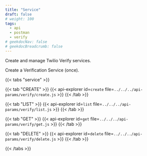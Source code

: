 ```yaml
---
title: "Service"
draft: false
# weight: 100
tags:
  - api
  - postman
  - verify
# geekdocNav: false
# geekdocBreadcrumb: false
---
```


Create and manage Twilio Verify services.

Create a Verification Service (once).

{{< tabs "service" >}}

{{< tab "CREATE" >}}
{{< api-explorer id=`create` file=`../../../api-params/verify/create.js` >}}
{{< /tab >}}

{{< tab "LIST" >}}
{{< api-explorer id=`list` file=`../../../api-params/verify/list.js` >}}
{{< /tab >}}

{{< tab "GET" >}}
{{< api-explorer id=`get` file=`../../../api-params/verify/get.js` >}}
{{< /tab >}}

{{< tab "DELETE" >}}
{{< api-explorer id=`delete` file=`../../../api-params/verify/delete.js` >}}
{{< /tab >}}

{{< /tabs >}}
